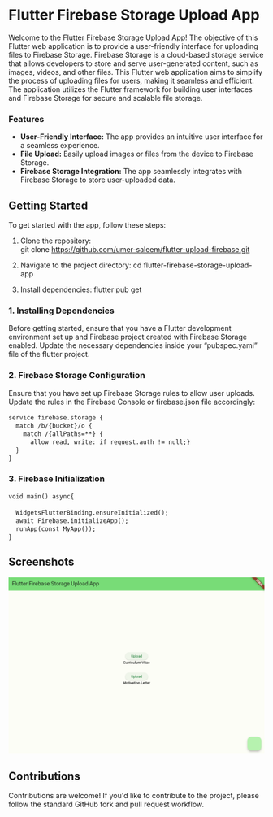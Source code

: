 # Flutter Firebase Storage Upload App
Welcome to the Flutter Firebase Storage Upload App! The objective of this Flutter web application is to provide a user-friendly interface for uploading files to Firebase Storage. Firebase Storage is a cloud-based storage service that allows developers to store and serve user-generated content, such as images, videos, and other files.
This Flutter web application aims to simplify the process of uploading files for users, making it seamless and efficient. The application utilizes the Flutter framework for building user interfaces and Firebase Storage for secure and scalable file storage.


### Features
* **User-Friendly Interface:** The app provides an intuitive user interface for a seamless experience.
* **File Upload:** Easily upload images or files from the device to Firebase Storage.
* **Firebase Storage Integration:** The app seamlessly integrates with Firebase Storage to store user-uploaded data.

## Getting Started
To get started with the app, follow these steps:

1. Clone the repository:<br>
git clone https://github.com/umer-saleem/flutter-upload-firebase.git

2. Navigate to the project directory:
cd flutter-firebase-storage-upload-app

3. Install dependencies:
flutter pub get

### 1. Installing Dependencies
Before getting started, ensure that you have a Flutter development environment set up and Firebase project created with Firebase Storage enabled. Update the necessary dependencies inside your 
“pubspec.yaml” file of the flutter project.
### 2. Firebase Storage Configuration
Ensure that you have set up Firebase Storage rules to allow user uploads. Update the rules in the Firebase Console or firebase.json file accordingly:
```
service firebase.storage {
  match /b/{bucket}/o {
    match /{allPaths=**} {
      allow read, write: if request.auth != null;}
  }
}
```

### 3. Firebase Initialization
```
void main() async{
  
  WidgetsFlutterBinding.ensureInitialized();
  await Firebase.initializeApp();
  runApp(const MyApp());
}
```
## Screenshots
![alt text](https://github.com/umer-saleem/flutter-upload-firebase/blob/main/ss1.PNG?raw=true)

## Contributions
Contributions are welcome! If you'd like to contribute to the project, please follow the standard GitHub fork and pull request workflow.

